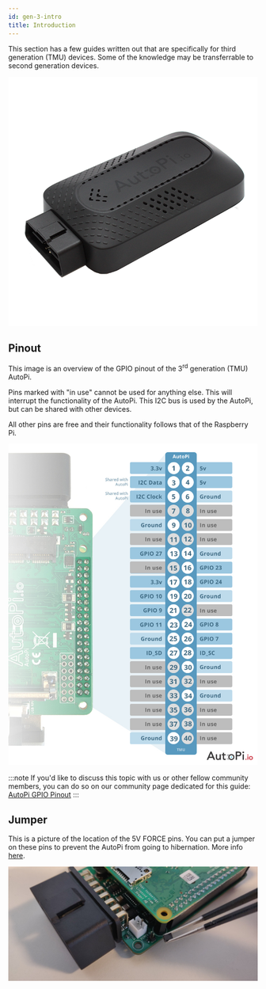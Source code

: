 ```yaml
---
id: gen-3-intro
title: Introduction
---
```


This section has a few guides written out that are specifically for third generation (TMU) devices.
Some of the knowledge may be transferrable to second generation devices.

![Third generation AutoPi device](/img/general/autopi_gen_3_device.png)

## Pinout

This image is an overview of the GPIO pinout of the 3<sup>rd</sup> generation (TMU) AutoPi.

Pins marked with "in use" cannot be used for anything else. This will interrupt the functionality
of the AutoPi. This I2C bus is used by the AutoPi, but can be shared with other devices. 

All other pins are free and their functionality follows that of the Raspberry Pi.

![Third generation AutoPi GPIO Pinout](/img/general/autopi_gen_3_gpio_pinout.jpeg)

:::note
If you'd like to discuss this topic with us or other fellow community members, you can do so on
our community page dedicated for this guide:
[AutoPi GPIO Pinout](https://community.autopi.io/t/autopi-gpio-pinout/271)
:::

## Jumper

This is a picture of the location of the 5V FORCE pins. You can put a jumper on these pins to
prevent the AutoPi from going to hibernation. More info [here](../../guides/jumpers.md).

![Third generation AutoPi Jumper location](/img/general/autopi_gen_3_jumper.jpg)